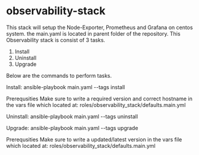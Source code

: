 # observability-stack
This stack will setup the Node-Exporter, Prometheus and Grafana on centos system.
the main.yaml is located in parent folder of the repository.
This Observability stack is consist of 3 tasks.
1. Install
2. Uninstall
3. Upgrade

Below are the commands to perform tasks.

Install:
ansible-playbook main.yaml --tags install

Prerequsities
Make sure to write a required version and correct hostname in the vars file which located at:
roles/observability_stack/defaults.main.yml

Uninstall:
ansible-playbook main.yaml --tags uninstall

Upgrade:
ansible-playbook main.yaml --tags upgrade

Prerequsities
Make sure to write a updated/latest version in the vars file which located at:
roles/observability_stack/defaults.main.yml
